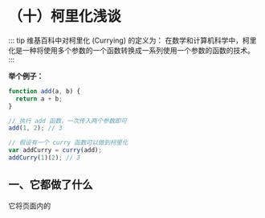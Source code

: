 # （十）柯里化浅谈

::: tip
维基百科中对柯里化 (Currying) 的定义为：
在数学和计算机科学中，柯里化是一种将使用多个参数的一个函数转换成一系列使用一个参数的函数的技术。
:::

**举个例子：**

```js
function add(a, b) {
  return a + b;
}

// 执行 add 函数，一次传入两个参数即可
add(1, 2); // 3

// 假设有一个 curry 函数可以做到柯里化
var addCurry = curry(add);
addCurry(1)(2); // 3
```

## 一、它都做了什么

它将页面内的


